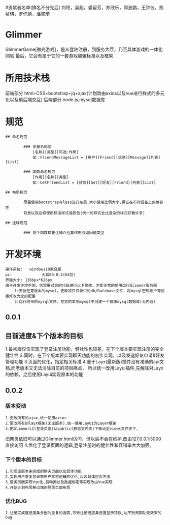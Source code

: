 #贡献者名单(排名不分先后)
刘玲，吴超，裘留芳，郑欣乐，郭志鹏，王钟仪，熊祉琪，罗仡婧，潘盛琦

# Glimmer
GlimmerGame[微光游戏]，是从登陆注册，到服务大厅，乃至具体游戏的一体化网站
最后，它会有属于它的一套游戏编辑标准以及框架

# 所用技术栈
前端部分 html+CSS+bootstrap+jq+ajax(计划改由axios以及vue进行样式的多元化以及前后端交互)
后端部分 node.js,mysql数据库

# 规范
	
	## 命名规范
	
			### 变量名规范
				[名称][类型][可选:作用]
				如：FriendMessageList = [用户][Friend][信息][Message][列表][List]
			
			### 函数命名规范
				[作用][名称][类型]
				如：GetFriendList = [获取][Get][好友][Friend][列表][List]
	
	## 布局规范

			尽量使用bootstrap与less进行布局,大小使用比例大小,保证在不同设备上的兼容性
			背景以及边框使用标准样式或颜色(统一的样式会比混杂的样式好看许多)
	
	## 注释规范
		
			### 每个函数都要注释介绍其作用与返回值类型
	
	
# 开发环境
	操作系统:	windows10家庭版
	pc:				火狐80.0.1(64位)
	界面大小: 1366px*626px
	由于开发环境不同，您需要对您的代码进行以下修改，才能正常的使用运行Glimmer服务器
		1:安装任意版本的mysql，更改项目目录中的db/Database文件，将mysql密码账户等设置修改为您的配置
		2:运行附带的mysql文件，在您的本地mysql中创建一个镜像mysql数据库(无内容)
## 0.0.1

## 目前进度&下个版本的目标
  1.最初版仅仅实现了登录注册功能，健壮性也较差，在下个版本要实现注册的完全健壮性
  2.同时，在下个版本要实现聊天功能的初步实现，以及发送好友申请&好友管理功能
  3.页面的优化，指定相关标准
	4.鉴于Layx(最新版)插件没有准确的api文档,而老版本又无法消除目前的项目痛点，
所以统一改用Layui插件,先解除对Layx的依赖，之后使用Layui实现原本的功能


## 0.0.2

### 版本变动
	1.更改所有的ajax,统一使用axios
	2.更改所有的layX框架(无论版本),统一使用LayUI的Layer框架
	3.把GlimmerLI(登录页面)从public(静态文件夹)下移动至views文件夹下,
旧网页依旧可以通过Glimmer.html访问，但以后不会在维护,改由127.0.0.1:3000直接访问
	4.优化了登录页面的逻辑,登录注册时的健壮性和容错率大大加强。

### 下个版本的目标
	1.实现该版本未完成的聊天页面以及具体功能
	2.实现用户重复登录等用户状态逻辑的优化,以及具体应对方法
	3.服务页面实现Vue化,将动画以及数据绑定等实现改由Vue实现
	4.开始计划布局移动端的登录页面布局
	
### 优化BUG
	1.注册完成度进度条会因为重复的选取,导致注册进度条进度显示错误,达不到预期功能效果的bug
	
	
		